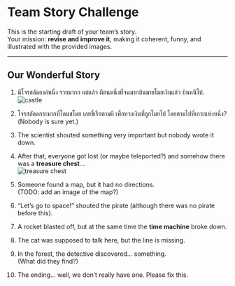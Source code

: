 # Team Story Challenge

This is the starting draft of your team’s story.  
Your mission: **revise and improve it**, making it coherent, funny, and illustrated with the provided images.

---

## Our Wonderful Story

1. มีโจรสลัดองค์หนึ่ง รวยมากก แต่แล้ว ผีตนหนึ่งที่จนมากบินมาขโมยเงินแล้ว บินหนีไป.  
   ![castle](img1.png)

2. โจรสลัดดกระมากที่โดนขโมย เลยขี่เรือตามผี เพื่อทวงเงินที่ถูกโมยไป โดยตามไปที่เกาะแห่งหนึ่ง?  
   (Nobody is sure yet.)

3. The scientist shouted something very important but nobody wrote it down.  

4. After that, everyone got lost (or maybe teleported?) and somehow there was a **treasure chest**…  
   ![treasure chest](img2.png)

5. Someone found a map, but it had no directions.  
   (TODO: add an image of the map?)  

6. “Let’s go to space!” shouted the pirate (although there was no pirate before this).  

7. A rocket blasted off, but at the same time the **time machine** broke down.  

8. The cat was supposed to talk here, but the line is missing.  

9. In the forest, the detective discovered… something.  
   (What did they find?)  

10. The ending… well, we don’t really have one. Please fix this.

